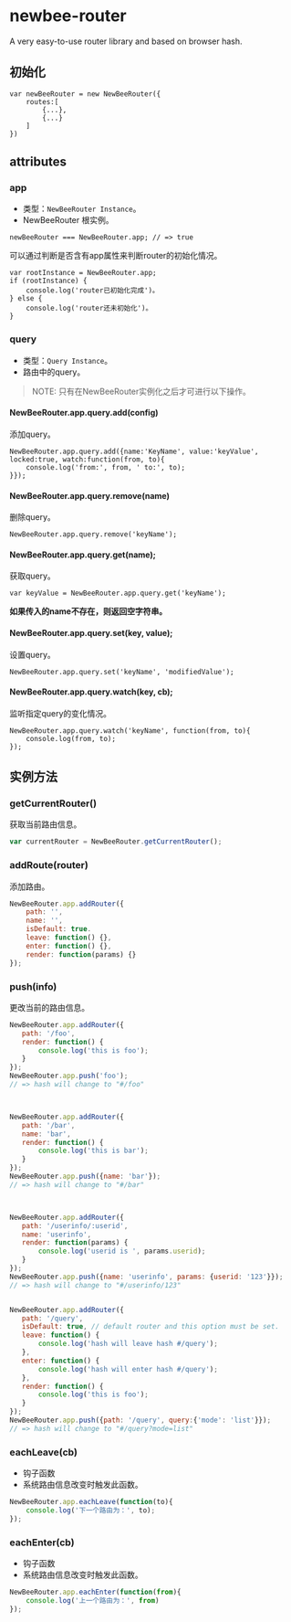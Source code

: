 # newbee-router

A very easy-to-use router library and based on browser hash.

## 初始化
```
var newBeeRouter = new NewBeeRouter({
    routes:[
        {...},
        {...}
    ]
})
```

## attributes
### app
* 类型：`NewBeeRouter Instance`。
* NewBeeRouter 根实例。

```
newBeeRouter === NewBeeRouter.app; // => true
```

可以通过判断是否含有app属性来判断router的初始化情况。
```
var rootInstance = NewBeeRouter.app;
if (rootInstance) {
    console.log('router已初始化完成')。
} else {
    console.log('router还未初始化')。
}
```

### query

* 类型：`Query Instance`。
* 路由中的query。

> NOTE: 只有在NewBeeRouter实例化之后才可进行以下操作。

#### NewBeeRouter.app.query.add(config)
添加query。
```
NewBeeRouter.app.query.add({name:'KeyName', value:'keyValue', locked:true, watch:function(from, to){
    console.log('from:', from, ' to:', to);
}});
```

#### NewBeeRouter.app.query.remove(name)
删除query。
```
NewBeeRouter.app.query.remove('keyName');
```
#### NewBeeRouter.app.query.get(name);
获取query。
```
var keyValue = NewBeeRouter.app.query.get('keyName');
```
**如果传入的name不存在，则返回空字符串。**
#### NewBeeRouter.app.query.set(key, value);
设置query。
```
NewBeeRouter.app.query.set('keyName', 'modifiedValue');
```
#### NewBeeRouter.app.query.watch(key, cb);
监听指定query的变化情况。
```
NewBeeRouter.app.query.watch('keyName', function(from, to){
    console.log(from, to);
});
```

## 实例方法

### getCurrentRouter()
获取当前路由信息。

```js
var currentRouter = NewBeeRouter.getCurrentRouter();
```

### addRoute(router)
添加路由。

```js
NewBeeRouter.app.addRouter({
    path: '',
    name: '',
    isDefault: true.
    leave: function() {},
    enter: function() {},
    render: function(params) {}
});
```

### push(info)
更改当前的路由信息。

```js
NewBeeRouter.app.addRouter({
   path: '/foo',
   render: function() {
       console.log('this is foo');
   }
});
NewBeeRouter.app.push('foo');
// => hash will change to "#/foo"



NewBeeRouter.app.addRouter({
   path: '/bar',
   name: 'bar',
   render: function() {
       console.log('this is bar');
   }
});
NewBeeRouter.app.push({name: 'bar'}); 
// => hash will change to "#/bar"



NewBeeRouter.app.addRouter({
   path: '/userinfo/:userid',
   name: 'userinfo',
   render: function(params) {
       console.log('userid is ', params.userid);
   }
});
NewBeeRouter.app.push({name: 'userinfo', params: {userid: '123'}});
// => hash will change to "#/userinfo/123"


NewBeeRouter.app.addRouter({
   path: '/query',
   isDefault: true, // default router and this option must be set.
   leave: function() {
       console.log('hash will leave hash #/query');
   },
   enter: function() {
       console.log('hash will enter hash #/query');
   },
   render: function() {
       console.log('this is foo');
   }
});
NewBeeRouter.app.push({path: '/query', query:{'mode': 'list'}});
// => hash will change to "#/query?mode=list"
```

### eachLeave(cb)
* 钩子函数
* 系统路由信息改变时触发此函数。

```js
NewBeeRouter.app.eachLeave(function(to){
    console.log('下一个路由为：', to);
});
```

### eachEnter(cb)
* 钩子函数
* 系统路由信息改变时触发此函数。

```js
NewBeeRouter.app.eachEnter(function(from){
    console.log('上一个路由为：', from)
});
```